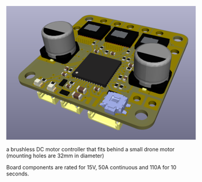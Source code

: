 ![3dview](3dview.png)

a brushless DC motor controller that fits behind a small drone motor (mounting holes are 32mm in diameter)

Board components are rated for 15V, 50A continuous and 110A for 10 seconds. 